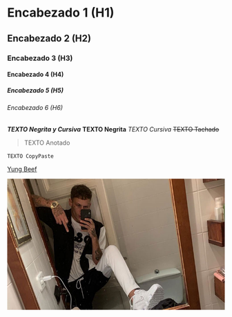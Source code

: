 # Encabezado 1 (H1)
## Encabezado 2 (H2)
### Encabezado 3 (H3)
#### Encabezado 4 (H4)
##### Encabezado 5 (H5)
###### Encabezado 6 (H6)

***TEXTO Negrita y Cursiva***
**TEXTO Negrita**
*TEXTO Cursiva*
~~TEXTO Tachado~~
>TEXTO Anotado

```
TEXTO CopyPaste
```

[Yung Beef](https://es.wikipedia.org/wiki/Yung_Beef)

![Yung Beef](img/yung-beef-javielito-en-la-cara.jpg)